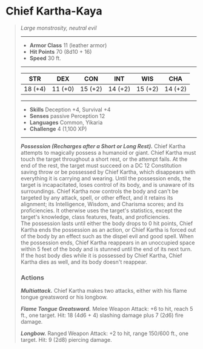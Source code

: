 # Chief Kartha-Kaya
>*Large monstrosity, neutral evil*
>___
>- **Armor Class** 11 (leather armor)
>- **Hit Points** 70 (8d10 + 16)
>- **Speed** 30 ft.
>___
>|STR|DEX|CON|INT|WIS|CHA|
>|:---:|:---:|:---:|:---:|:---:|:---:|
>|18 (+4)|11 (+0)|15 (+2)|14 (+2)|15 (+2)|14 (+2)|
>___
>- **Skills** Deception +4, Survival +4
>- **Senses** passive Perception 12
>- **Languages** Common, Yikaria
>- **Challenge** 4 (1,100 XP)
>___
>***Possession (Recharges after a Short or Long Rest).*** Chief Kartha attempts to magically possess a humanoid or giant. Chief Kartha must touch the target throughout a short rest, or the attempt fails. At the end of the rest, the target must succeed on a DC 12 Constitution saving throw or be possessed by Chief Kartha, which disappears with everything it is carrying and wearing. Until the possession ends, the target is incapacitated, loses control of its body, and is unaware of its surroundings. Chief Kartha now controls the body and can't be targeted by any attack, spell, or other effect, and it retains its alignment; its Intelligence, Wisdom, and Charisma scores; and its proficiencies. It otherwise uses the target's statistics, except the target's knowledge, class features, feats, and proficiencies.  
>The possession lasts until either the body drops to 0 hit points, Chief Kartha ends the possession as an action, or Chief Kartha is forced out of the body by an effect such as the dispel evil and good spell. When the possession ends, Chief Kartha reappears in an unoccupied space within 5 feet of the body and is stunned until the end of its next turn. If the host body dies while it is possessed by Chief Kartha, Chief Kartha dies as well, and its body doesn't reappear.  
>
>### Actions
>***Multiattack.*** Chief Kartha makes two attacks, either with his flame tongue greatsword or his longbow.  
>
>***Flame Tongue Greatsword.*** Melee Weapon Attack: +6 to hit, reach 5 ft., one target. Hit: 18 (4d6 + 4) slashing damage plus 7 (2d6) fire damage.  
>
>***Longbow.*** Ranged Weapon Attack: +2 to hit, range 150/600 ft., one target. Hit: 9 (2d8) piercing damage.